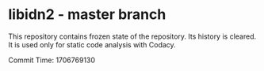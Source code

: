# libidn2 - master branch

This repository contains frozen state of the repository.
Its history is cleared. It is used only for static code
analysis with Codacy.

Commit Time: 1706769130